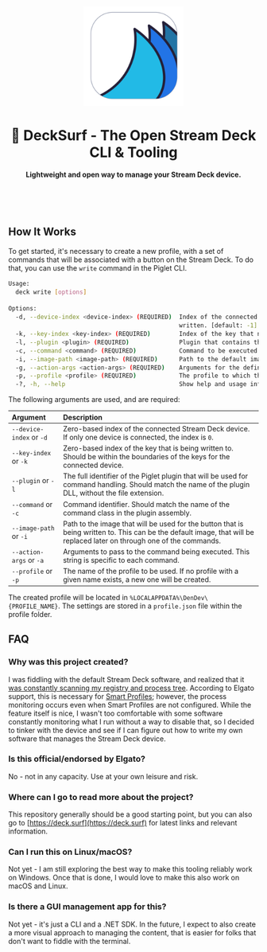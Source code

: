 <div align="center">
	<img alt="Piglet icon" src="images/logo.png" width="200" height="200" />
	<h1>🌊 DeckSurf - The Open Stream Deck CLI & Tooling</h1>
	<p>
		<b>Lightweight and open way to manage your Stream Deck device.</b>
	</p>
	<br>
	<br>
	<br>
</div>



## How It Works

To get started, it's necessary to create a new profile, with a set of commands that will be associated with a button on the Stream Deck. To do that, you can use the `write` command in the Piglet CLI.

```bash
Usage:
  deck write [options] 

Options:
  -d, --device-index <device-index> (REQUIRED)  Index of the connected device, to which a key setting should be
                                                written. [default: -1]
  -k, --key-index <key-index> (REQUIRED)        Index of the key that needs to be written. [default: -1]
  -l, --plugin <plugin> (REQUIRED)              Plugin that contains the relevant command. [default: ]
  -c, --command <command> (REQUIRED)            Command to be executed. [default: ]
  -i, --image-path <image-path> (REQUIRED)      Path to the default image for the button. [default: ]
  -g, --action-args <action-args> (REQUIRED)    Arguments for the defined action. [default: ]
  -p, --profile <profile> (REQUIRED)            The profile to which the command should be added. [default: ]
  -?, -h, --help                                Show help and usage information
```

The following arguments are used, and are required:

| Argument                 | Description |
|:-------------------------|:------------|
| `--device-index` or `-d` | Zero-based index of the connected Stream Deck device. If only one device is connected, the index is `0`. |
| `--key-index` or `-k`    | Zero-based index of the key that is being written to. Should be within the boundaries of the keys for the connected device. |
| `--plugin` or `-l`       | The full identifier of the Piglet plugin that will be used for command handling. Should match the name of the plugin DLL, without the file extension. |
| `--command` or `-c`      | Command identifier. Should match the name of the command class in the plugin assembly. |
| `--image-path` or `-i`   | Path to the image that will be used for the button that is being written to. This can be the default image, that will be replaced later on through one of the commands. |
| `--action-args` or `-a`  | Arguments to pass to the command being executed. This string is specific to each command. |
| `--profile` or `-p`      | The name of the profile to be used. If no profile with a given name exists, a new one will be created. |

The created profile will be located in `%LOCALAPPDATA%\DenDev\{PROFILE_NAME}`. The settings are stored in a `profile.json` file within the profile folder.

## FAQ

### Why was this project created?

I was fiddling with the default Stream Deck software, and realized that it [was constantly scanning my registry and process tree](https://twitter.com/DennisCode/status/1401230392527523856). According to Elgato support, this is necessary for [Smart Profiles](https://help.elgato.com/hc/en-us/articles/360053419071-Elgato-Stream-Deck-Smart-Profiles); however, the process monitoring occurs even when Smart Profiles are not configured. While the feature itself is nice, I wasn't too comfortable with some software constantly monitoring what I run without a way to disable that, so I decided to tinker with the device and see if I can figure out how to write my own software that manages the Stream Deck device.

### Is this official/endorsed by Elgato?

No - not in any capacity. Use at your own leisure and risk.

### Where can I go to read more about the project?

This repository generally should be a good starting point, but you can also go to [https://deck.surf](https://deck.surf) for latest links and relevant information.

### Can I run this on Linux/macOS?

Not yet - I am still exploring the best way to make this tooling reliably work on Windows. Once that is done, I would love to make this also work on macOS and Linux.

### Is there a GUI management app for this?

Not yet - it's just a CLI and a .NET SDK. In the future, I expect to also create a more visual approach to managing the content, that is easier for folks that don't want to fiddle with the terminal.
